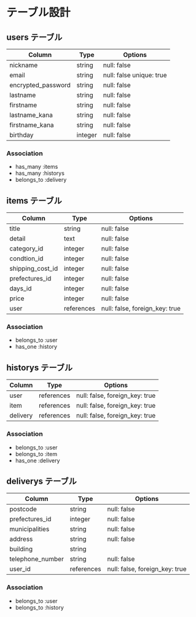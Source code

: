 
# テーブル設計

## users テーブル

| Column             | Type    | Options                  |
| ------------------ | ------- | ------------------------ |
| nickname           | string  | null: false              |
| email              | string  | null: false unique: true |
| encrypted_password | string  | null: false              |
| lastname           | string  | null: false              |
| firstname          | string  | null: false              |
| lastname_kana      | string  | null: false              |
| firstname_kana     | string  | null: false              |
| birthday           | integer | null: false              |

### Association

- has_many :items
- has_many :historys
- belongs_to :delivery
 <!-- - has_many :comments -->



## items テーブル

| Column             | Type       | Options     |
| ------------------ | ---------- | ----------- |
| title              | string     | null: false |
| detail             | text       | null: false |
| category_id        | integer    | null: false |
| condtion_id        | integer    | null: false |
| shipping_cost_id   | integer    | null: false |
| prefectures_id     | integer    | null: false |
| days_id            | integer    | null: false |
| price              | integer    | null: false |
| user               | references | null: false, foreign_key: true  |

### Association

- belongs_to :user
- has_one :history
<!-- # - has_many :comments -->



## historys テーブル

| Column     | Type       | Options     |
| ---------- | ---------- | ----------- |
| user       | references | null: false, foreign_key: true  |
| item       | references | null: false, foreign_key: true  |
| delivery   | references | null: false, foreign_key: true  |

### Association

- belongs_to :user
- belongs_to :item
- has_one :delivery



## deliverys テーブル

| Column             | Type        | Options     |
| ------------------ | ----------- | ----------- |
| postcode           | string      | null: false |
| prefectures_id     | integer     | null: false |
| municipalities     | string      | null: false |
| address            | string      | null: false |
| building           | string      |             |
| telephone_number   | string      | null: false |
| user_id            | references  | null: false, foreign_key: true  |




### Association

- belongs_to :user
- belongs_to :history




<!-- ## comments テーブル

| Column  | Type       | Options                        |
| ------  | ---------- | ------------------------------ |
| content | text       | null: false |
| user    | references | null: false, foreign_key: true  |
| item    | references | null: false, foreign_key: true  |

### Association

# - belongs_to :user
# - belongs_to :item -->
